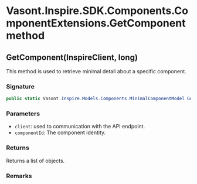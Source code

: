 # Vasont.Inspire.SDK.Components.ComponentExtensions.GetComponent method
## GetComponent(InspireClient, long)
This method is used to retrieve minimal detail about a specific component.

### Signature
```csharp
public static Vasont.Inspire.Models.Components.MinimalComponentModel GetComponent(InspireClient client, long componentId)
```
### Parameters
- `client`: used to communication with the API endpoint.
- `componentId`: The component identity.

### Returns
Returns a list of  objects.
### Remarks

